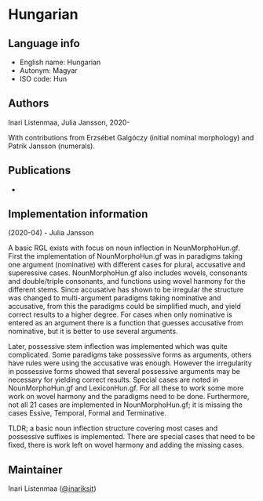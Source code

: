 # Hungarian

## Language info

* English name: Hungarian
* Autonym: Magyar
* ISO code: Hun

## Authors

Inari Listenmaa, Julia Jansson, 2020-

With contributions from Erzsébet Galgóczy (initial nominal morphology) and Patrik Jansson (numerals).

## Publications

-

## Implementation information
(2020-04) - Julia Jansson

A basic RGL exists with focus on noun inflection in NounMorphoHun.gf. First the implementation of NounMorphoHun.gf was in paradigms taking one argument (nominative) with different cases for plural, accusative and superessive cases. NounMorphoHun.gf also includes wovels, consonants and double/triple consonants, and functions using wovel harmony for the different stems. Since accusative has shown to be irregular the structure was changed to multi-argument paradigms taking nominative and accusative, from this the paradigms could be simplified much, and yield correct results to a higher degree. For cases when only nominative is entered as an argument there is a function that guesses accusative from nominative, but it is better to use several arguments.

Later, possessive stem inflection was implemented which was quite complicated. Some paradigms take possessive forms as arguments, others have rules were using the accusative was enough. However the irregularity in possessive forms showed that several possessive arguments may be necessary for yielding correct results. Special cases are noted in NounMorphoHun.gf and LexiconHun.gf. For all these to work some more work on wovel harmony and the paradigms need to be done. Furthermore, not all 21 cases are implemented in NounMorphoHun.gf; it is missing the cases Essive, Temporal, Formal and Terminative.

TLDR; a basic noun inflection structure covering most cases and possessive suffixes is implemented. There are special cases that need to be fixed, there is work left on wovel harmony and adding the missing cases.


## Maintainer

Inari Listenmaa ([@inariksit](https://github.com/inariksit))
